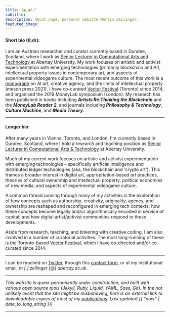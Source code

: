 ```yaml
---
title: (◕‿◕)/"
subtitle:
description: About page, personal website Martin Zeilinger.
featured_image:
---
```


#### Short bio (tl;dr):

I am an Austrian researcher and curator currently based in Dundee, Scotland, where I work as [Senior Lecturer in Computational Arts and Technology](https://rke.abertay.ac.uk/en/persons/martin-zeilinger) at Abertay University. My work focuses on artistic and activist experimentation with emerging technologies (primarily blockchain and AI), intellectual property issues in contemporary art, and aspects of experimental videogame culture. The most recent outcome of this work is a [monograph](https://meson.press/books/tactical-entanglements/) on AI art, creative agency, and the limits of intellectual property (meson press 2021). I have co-curated [Vector Festival](http://vectorfestival.org/) (Toronto) since 2014, and organised the 2019 MoneyLab symposium (London). My research has been published in books including **_Artists Re:Thinking the Blockchain_** and the **_MoneyLab Reader 2_**, and journals including **_Philosophy & Technology_**, **_Culture Machine_**, and **_Media Theory_**.

---

#### Longer bio:

After many years in Vienna, Toronto, and London, I'm currently based in Dundee, Scotland, where I hold a research and teaching position as [Senior Lecturer in Computational Arts & Technology](https://rke.abertay.ac.uk/en/persons/martin-zeilinger) at Abertay University.

Much of my current work focuses on artistic and activist experimentation with emerging technologies – specifically artificial intelligence and distributed ledger technologies (aka, the blockchain and 'crypto art'). This frames a broader interest in digital art, appropriation-based art practices, theories of cultural ownership and intellectual property, political economies of new media, and aspects of experimental videogame culture.

A common thread running through many of my activities is the exploration of how concepts such as authorship, creativity, originality, agency, and ownership are reshaped and reconfigured in emerging tech contexts; how these concepts become legally and/or algorithmically encoded in service of capital; and how digital artist/activist communities respond to these developments.

Aside from research, teaching, and tinkering with creative coding, I am also involved in a number of curatorial activities. The most long-running of these is the Toronto-based [Vector Festival](http://vectorfestival.org/), which I have co-directed and/or co-curated since 2014.

---

I can be reached on [Twitter](https://twitter.com/mrtnzlngr), through this [contact form](/contact), or at my institutional email, _m [.] zeilinger [@] abertay.ac.uk_.

---

_This website is quasi-permanently under construction, and built with various open source tools (Jekyll, Ruby, Liquid, YAML, Sass, Git). In the not unlikely event that the site might be misbehaving, here is an external link to downloadable copies of most of my [publications](https://abertay.academia.edu/MartinZeilinger). Last updated {{ "now" | date_to_long_string }})_

---
